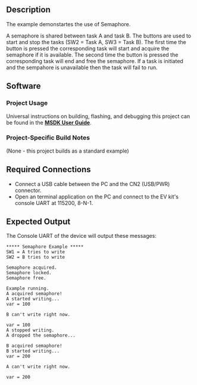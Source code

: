 ## Description

The example demonstartes the use of Semaphore. 

A semaphore is shared between task A and task B. The buttons are used to start and stop the tasks (SW2 = Task A, SW3 = Task B). The first time the button is pressed the corresponding task will start and acquire the semaphore if it is available. The second time the button is pressed the corresponding task will end and free the semaphore. If a task is initiated and the sempahore is unavailable then the task will fail to run.


## Software

### Project Usage

Universal instructions on building, flashing, and debugging this project can be found in the **[MSDK User Guide](https://analog-devices-msdk.github.io/msdk/USERGUIDE/)**.

### Project-Specific Build Notes

(None - this project builds as a standard example)

## Required Connections

-   Connect a USB cable between the PC and the CN2 (USB/PWR) connector.
-   Open an terminal application on the PC and connect to the EV kit's console UART at 115200, 8-N-1.

## Expected Output

The Console UART of the device will output these messages:

```
***** Semaphore Example *****
SW1 = A tries to write
SW2 = B tries to write

Semaphore acquired.
Semaphore locked.
Semaphore free.

Example running.
A acquired semaphore!
A started writing...
var = 100

B can't write right now.

var = 100
A stopped writing.
A dropped the semaphore...

B acquired semaphore!
B started writing...
var = 200

A can't write right now.

var = 200
```
